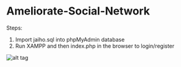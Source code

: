 # Ameliorate-Social-Network
Steps:
1) Import jaiho.sql into phpMyAdmin database
2) Run XAMPP and then index.php in the browser to login/register

![alt tag](http://vinitjasoliya.in/img/portfolio/p-3.jpg)
